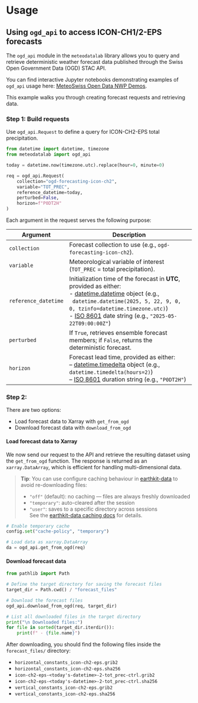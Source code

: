 # Usage

## Using `ogd_api` to access ICON-CH1/2-EPS forecasts

The `ogd_api` module in the `meteodatalab` library allows you to query and retrieve deterministic weather forecast data published through the Swiss Open Government Data (OGD) STAC API.

You can find interactive Jupyter notebooks demonstrating examples of `ogd_api` usage here: [MeteoSwiss Open Data NWP Demos](https://github.com/MeteoSwiss/opendata-nwp-demos).

This example walks you through creating forecast requests and retrieving data.

### Step 1: Build requests
Use `ogd_api.Request` to define a query for ICON-CH2-EPS total precipitation.

```python
from datetime import datetime, timezone
from meteodatalab import ogd_api

today = datetime.now(timezone.utc).replace(hour=0, minute=0)

req = ogd_api.Request(
    collection="ogd-forecasting-icon-ch2",
    variable="TOT_PREC",
    reference_datetime=today,
    perturbed=False,
    horizon=f"P0DT2H"
)
```

Each argument in the request serves the following purpose:

| Argument             | Description |
|----------------------|-------------|
| `collection`         | Forecast collection to use (e.g., `ogd-forecasting-icon-ch2`). |
| `variable`           | Meteorological variable of interest (`TOT_PREC` = total precipitation). |
| `reference_datetime` | Initialization time of the forecast in **UTC**, provided as either:<br>- [datetime.datetime](https://docs.python.org/3/library/datetime.html#datetime-objects) object (e.g.,<br> &nbsp; `datetime.datetime(2025, 5, 22, 9, 0, 0, tzinfo=datetime.timezone.utc)`) <br>- [ISO 8601](https://en.wikipedia.org/wiki/ISO_8601#Combined_date_and_time_representations) date string (e.g., `"2025-05-22T09:00:00Z"`)|
| `perturbed`          | If `True`, retrieves ensemble forecast members; if `False`, returns the deterministic forecast. |
| `horizon`            | Forecast lead time, provided as either:<br>– [datetime.timedelta](https://docs.python.org/3/library/datetime.html#timedelta-objects) object (e.g., `datetime.timedelta(hours=2)`) <br>– [ISO 8601](https://en.wikipedia.org/wiki/ISO_8601#Durations) duration string (e.g., `"P0DT2H"`)|
### Step 2:
There are two options:
- Load forecast data to Xarray with `get_from_ogd`
- Download forecast data with `download_from_ogd`

#### Load forecast data to Xarray
We now send our request to the API and retrieve the resulting dataset using the `get_from_ogd` function. The response is returned as an `xarray.DataArray`, which is efficient for handling multi-dimensional data.  
>  **Tip**: You can use configure caching behaviour in [earthkit-data](https://earthkit-data.readthedocs.io/en/latest/) to avoid re-downloading files:
> - `"off"` (default): no caching — files are always freshly downloaded
> - `"temporary"`: auto-cleared after the session
> - `"user"`: saves to a specific directory across sessions  
>See the [earthkit-data caching docs](https://earthkit-data.readthedocs.io/en/latest/examples/cache.html) for details.

```python
# Enable temporary cache
config.set("cache-policy", "temporary")

# Load data as xarray.DataArray
da = ogd_api.get_from_ogd(req)
```

#### Download forecast data
```python
from pathlib import Path

# Define the target directory for saving the forecast files
target_dir = Path.cwd() / "forecast_files"

# Download the forecast files
ogd_api.download_from_ogd(req, target_dir)

# List all downloaded files in the target directory
print("\n Downloaded files:")
for file in sorted(target_dir.iterdir()):
    print(f" - {file.name}")
```

After downloading, you should find the following files inside the `forecast_files/` directory:

- `horizontal_constants_icon-ch2-eps.grib2`
- `horizontal_constants_icon-ch2-eps.sha256`
- `icon-ch2-eps-<today's-datetime>-2-tot_prec-ctrl.grib2`
- `icon-ch2-eps-<today's-datetime>-2-tot_prec-ctrl.sha256`
- `vertical_constants_icon-ch2-eps.grib2`
- `vertical_constants_icon-ch2-eps.sha256`